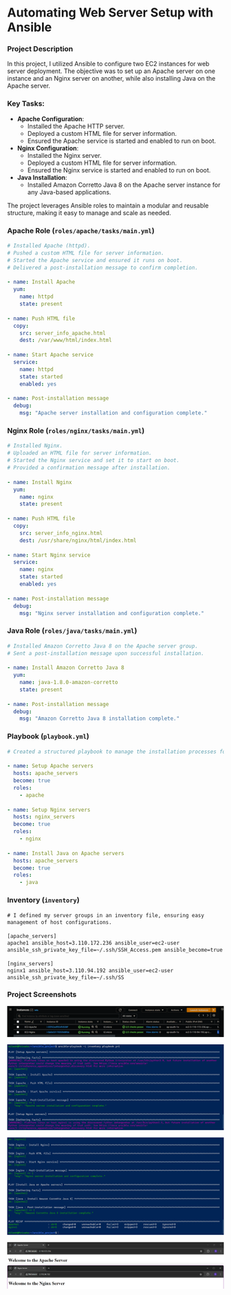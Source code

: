 # Automating Web Server Setup with Ansible

### Project Description

In this project, I utilized Ansible to configure two EC2 instances for web server deployment. The objective was to set up an Apache server on one instance and an Nginx server on another, while also installing Java on the Apache server.

### Key Tasks:

- **Apache Configuration**:
    - Installed the Apache HTTP server.
    - Deployed a custom HTML file for server information.
    - Ensured the Apache service is started and enabled to run on boot.
- **Nginx Configuration**:
    - Installed the Nginx server.
    - Deployed a custom HTML file for server information.
    - Ensured the Nginx service is started and enabled to run on boot.
- **Java Installation**:
    - Installed Amazon Corretto Java 8 on the Apache server instance for any Java-based applications.

The project leverages Ansible roles to maintain a modular and reusable structure, making it easy to manage and scale as needed.

### Apache Role (`roles/apache/tasks/main.yml`)

```yaml
# Installed Apache (httpd).
# Pushed a custom HTML file for server information.
# Started the Apache service and ensured it runs on boot.
# Delivered a post-installation message to confirm completion.

- name: Install Apache
  yum:
    name: httpd
    state: present

- name: Push HTML file
  copy:
    src: server_info_apache.html
    dest: /var/www/html/index.html

- name: Start Apache service
  service:
    name: httpd
    state: started
    enabled: yes

- name: Post-installation message
  debug:
    msg: "Apache server installation and configuration complete."
```

### Nginx Role (`roles/nginx/tasks/main.yml`)

```yaml
# Installed Nginx.
# Uploaded an HTML file for server information.
# Started the Nginx service and set it to start on boot.
# Provided a confirmation message after installation.

- name: Install Nginx
  yum:
    name: nginx
    state: present

- name: Push HTML file
  copy:
    src: server_info_nginx.html
    dest: /usr/share/nginx/html/index.html

- name: Start Nginx service
  service:
    name: nginx
    state: started
    enabled: yes

- name: Post-installation message
  debug:
    msg: "Nginx server installation and configuration complete."
```

### Java Role (`roles/java/tasks/main.yml`)

```yaml
# Installed Amazon Corretto Java 8 on the Apache server group.
# Sent a post-installation message upon successful installation.

- name: Install Amazon Corretto Java 8
  yum:
    name: java-1.8.0-amazon-corretto
    state: present

- name: Post-installation message
  debug:
    msg: "Amazon Corretto Java 8 installation complete."
```

### Playbook (`playbook.yml`)

```yaml
# Created a structured playbook to manage the installation processes for both servers efficiently.

- name: Setup Apache servers
  hosts: apache_servers
  become: true
  roles:
    - apache

- name: Setup Nginx servers
  hosts: nginx_servers
  become: true
  roles:
    - nginx

- name: Install Java on Apache servers
  hosts: apache_servers
  become: true
  roles:
    - java
```

### Inventory (`inventory`)

```
# I defined my server groups in an inventory file, ensuring easy management of host configurations.

[apache_servers]
apache1 ansible_host=3.110.172.236 ansible_user=ec2-user ansible_ssh_private_key_file=~/.ssh/SSH_Access.pem ansible_become=true

[nginx_servers]
nginx1 ansible_host=3.110.94.192 ansible_user=ec2-user ansible_ssh_private_key_file=~/.ssh/SS
```

### Project Screenshots

![image2.png](image2.png)

![image6.png](image6.png)

![image7.png](image7.png)

![image8.png](image8.png)

